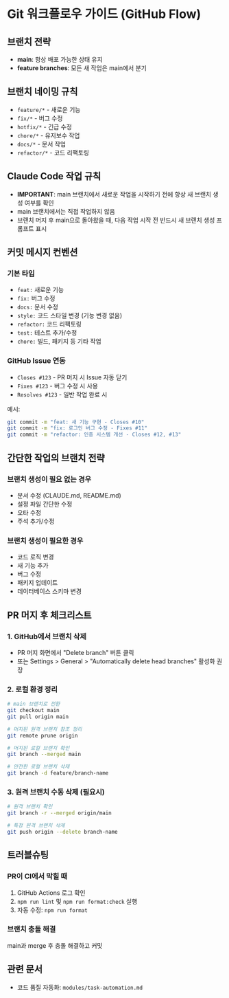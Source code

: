 # Git 워크플로우 가이드 (GitHub Flow)

## 브랜치 전략
- **main**: 항상 배포 가능한 상태 유지
- **feature branches**: 모든 새 작업은 main에서 분기

## 브랜치 네이밍 규칙
- `feature/*` - 새로운 기능
- `fix/*` - 버그 수정
- `hotfix/*` - 긴급 수정
- `chore/*` - 유지보수 작업
- `docs/*` - 문서 작업
- `refactor/*` - 코드 리팩토링

## Claude Code 작업 규칙
- **IMPORTANT**: main 브랜치에서 새로운 작업을 시작하기 전에 항상 새 브랜치 생성 여부를 확인
- main 브랜치에서는 직접 작업하지 않음
- 브랜치 머지 후 main으로 돌아왔을 때, 다음 작업 시작 전 반드시 새 브랜치 생성 프롬프트 표시

## 커밋 메시지 컨벤션

### 기본 타입
- `feat:` 새로운 기능
- `fix:` 버그 수정
- `docs:` 문서 수정
- `style:` 코드 스타일 변경 (기능 변경 없음)
- `refactor:` 코드 리팩토링
- `test:` 테스트 추가/수정
- `chore:` 빌드, 패키지 등 기타 작업

### GitHub Issue 연동
- `Closes #123` - PR 머지 시 Issue 자동 닫기
- `Fixes #123` - 버그 수정 시 사용
- `Resolves #123` - 일반 작업 완료 시

예시:
```bash
git commit -m "feat: 새 기능 구현 - Closes #10"
git commit -m "fix: 로그인 버그 수정 - Fixes #11"
git commit -m "refactor: 인증 시스템 개선 - Closes #12, #13"
```

## 간단한 작업의 브랜치 전략

### 브랜치 생성이 필요 없는 경우
- 문서 수정 (CLAUDE.md, README.md)
- 설정 파일 간단한 수정
- 오타 수정
- 주석 추가/수정

### 브랜치 생성이 필요한 경우
- 코드 로직 변경
- 새 기능 추가
- 버그 수정
- 패키지 업데이트
- 데이터베이스 스키마 변경

## PR 머지 후 체크리스트

### 1. GitHub에서 브랜치 삭제
- PR 머지 화면에서 "Delete branch" 버튼 클릭
- 또는 Settings > General > "Automatically delete head branches" 활성화 권장

### 2. 로컬 환경 정리
```bash
# main 브랜치로 전환
git checkout main
git pull origin main

# 머지된 원격 브랜치 참조 정리
git remote prune origin

# 머지된 로컬 브랜치 확인
git branch --merged main

# 안전한 로컬 브랜치 삭제
git branch -d feature/branch-name
```

### 3. 원격 브랜치 수동 삭제 (필요시)
```bash
# 원격 브랜치 확인
git branch -r --merged origin/main

# 특정 원격 브랜치 삭제
git push origin --delete branch-name
```

## 트러블슈팅

### PR이 CI에서 막힐 때
1. GitHub Actions 로그 확인
2. `npm run lint` 및 `npm run format:check` 실행
3. 자동 수정: `npm run format`

### 브랜치 충돌 해결
main과 merge 후 충돌 해결하고 커밋

## 관련 문서
- 코드 품질 자동화: `modules/task-automation.md`